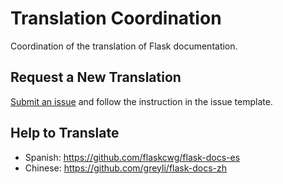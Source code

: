 # Translation Coordination

Coordination of the translation of Flask documentation.


## Request a New Translation

[Submit an issue](https://github.com/flaskcwg/translation-coordination/issues/new?assignees=&labels=&template=new-translation.md) and follow the instruction in the issue template.


## Help to Translate

- Spanish: https://github.com/flaskcwg/flask-docs-es
- Chinese: https://github.com/greyli/flask-docs-zh
